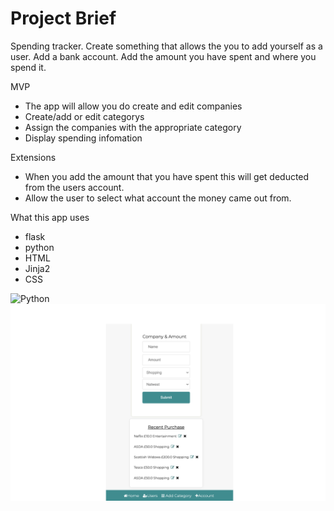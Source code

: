 # Project Brief

Spending tracker. Create something that allows the you to add yourself as a user. 
Add a bank account. 
Add the amount you have spent and where you spend it.

MVP

- The app will allow you do create and edit companies
- Create/add or edit categorys
- Assign the companies with the appropriate category
- Display spending infomation

Extensions

- When you add the amount that you have spent this will get deducted from the users account. 
- Allow the user to select what account the money came out from. 


What this app uses
- flask
- python
- HTML
- Jinja2
- CSS

<img width="433" src="https://user-images.githubusercontent.com/73443858/121328046-e6446f80-c90b-11eb-80cb-7af0bf0fc023.png" alt="Python">

<img src="img/Bottom_of_app.jpg" alt="Bottom of the app">
